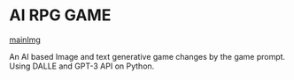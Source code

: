# AI RPG GAME
[mainImg](ScreenShots/SavedImage.png)

An AI based Image and text generative game changes by the game prompt. Using DALLE and GPT-3 API on Python.

